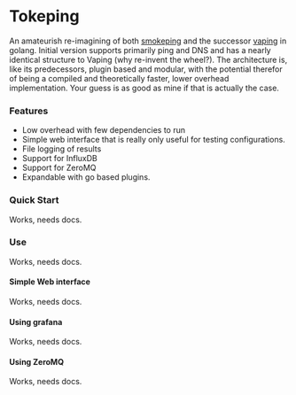 # Tokeping

 An amateurish re-imagining of both [smokeping](https://oss.oetiker.ch/smokeping/) and the successor [vaping](https://github.com/20c/vaping) in golang. Initial version supports primarily ping and DNS and has a nearly identical structure to Vaping (why re-invent the wheel?). The architecture is, like its predecessors, plugin based and modular, with the potential therefor of being a compiled and theoretically faster, lower overhead implementation. Your guess is as good as mine if that is actually the case. 

### Features

* Low overhead with few dependencies to run
* Simple web interface that is really only useful for testing configurations.
* File logging of results
* Support for InfluxDB
* Support for ZeroMQ
* Expandable with go based plugins.

### Quick Start

Works, needs docs. 

### Use

Works, needs docs.

#### Simple Web interface

Works, needs docs.

#### Using grafana

Works, needs docs.

#### Using ZeroMQ

Works, needs docs.